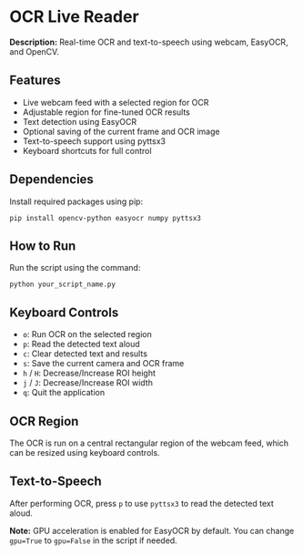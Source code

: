 <!DOCTYPE html>
<html lang="en">
<body>

  <h1> OCR Live Reader</h1>
  <p><strong>Description:</strong> Real-time OCR and text-to-speech using webcam, EasyOCR, and OpenCV.</p>

  <h2> Features</h2>
  <ul>
    <li>Live webcam feed with a selected region for OCR</li>
    <li>Adjustable region for fine-tuned OCR results</li>
    <li>Text detection using EasyOCR</li>
    <li>Optional saving of the current frame and OCR image</li>
    <li>Text-to-speech support using pyttsx3</li>
    <li>Keyboard shortcuts for full control</li>
  </ul>

  <h2> Dependencies</h2>
  <p>Install required packages using pip:</p>
  <pre><code>pip install opencv-python easyocr numpy pyttsx3</code></pre>

  <h2> How to Run</h2>
  <p>Run the script using the command:</p>
  <pre><code>python your_script_name.py</code></pre>

  <h2> Keyboard Controls</h2>
  <ul>
    <li><code>o</code>: Run OCR on the selected region</li>
    <li><code>p</code>: Read the detected text aloud</li>
    <li><code>c</code>: Clear detected text and results</li>
    <li><code>s</code>: Save the current camera and OCR frame</li>
    <li><code>h</code> / <code>H</code>: Decrease/Increase ROI height</li>
    <li><code>j</code> / <code>J</code>: Decrease/Increase ROI width</li>
    <li><code>q</code>: Quit the application</li>
  </ul>

  <h2> OCR Region</h2>
  <p>The OCR is run on a central rectangular region of the webcam feed, which can be resized using keyboard controls.</p>

  <h2> Text-to-Speech</h2>
  <p>After performing OCR, press <code>p</code> to use <code>pyttsx3</code> to read the detected text aloud.</p>

  <p><strong>Note:</strong> GPU acceleration is enabled for EasyOCR by default. You can change <code>gpu=True</code> to <code>gpu=False</code> in the script if needed.</p>

</body>
</html>
